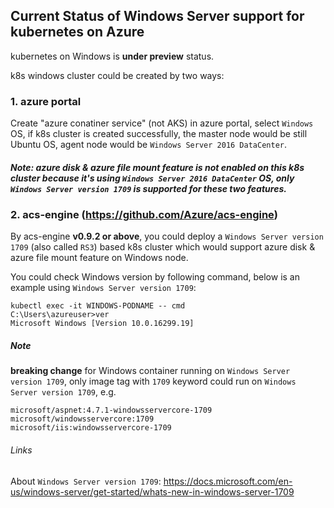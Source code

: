 ## Current Status of Windows Server support for kubernetes on Azure
kubernetes on Windows is **under preview** status.

k8s windows cluster could be created by two ways:

### 1. azure portal
Create "azure conatiner service" (not AKS) in azure portal, select `Windows` OS, if k8s cluster is created successfully, the master node would be still Ubuntu OS, agent node would be `Windows Server 2016 DataCenter`.
##### Note: azure disk & azure file mount feature is not enabled on this k8s cluster because it's using `Windows Server 2016 DataCenter` OS, only `Windows Server version 1709` is supported for these two features.

### 2. acs-engine (https://github.com/Azure/acs-engine)
By acs-engine **v0.9.2 or above**, you could deploy a `Windows Server version 1709` (also called `RS3`) based k8s cluster which would support azure disk & azure file mount feature on Windows node. 

You could check Windows version by following command, below is an example using `Windows Server version 1709`:
```
kubectl exec -it WINDOWS-PODNAME -- cmd
C:\Users\azureuser>ver
Microsoft Windows [Version 10.0.16299.19]
```

##### Note
**breaking change** for Windows container running on `Windows Server version 1709`, only image tag with `1709` keyword could run on `Windows Server version 1709`, e.g.
```
microsoft/aspnet:4.7.1-windowsservercore-1709
microsoft/windowsservercore:1709
microsoft/iis:windowsservercore-1709
```

###### Links
About `Windows Server version 1709`: https://docs.microsoft.com/en-us/windows-server/get-started/whats-new-in-windows-server-1709
